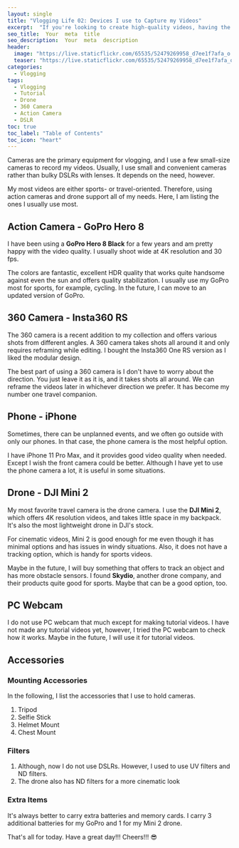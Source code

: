 ```yaml
---
layout: single
title: "Vlogging Life 02: Devices I use to Capture my Videos"
excerpt:  "If you're looking to create high-quality videos, having the right equipment is essential. In this post, I'll share the devices I use to capture my videos, including my camera, microphone, and other equipment. Whether you're a YouTuber, a content creator, or just someone who wants to improve their video recording setup, this post is for you. I'll also provide some tips on how to get the best possible video and audio quality."
seo_title:  Your  meta  title  
seo_description:  Your  meta  description
header:
  image: "https://live.staticflickr.com/65535/52479269958_d7ee1f7afa_o.png"
  teaser: "https://live.staticflickr.com/65535/52479269958_d7ee1f7afa_o.png"
categories:
  - Vlogging
tags:
  - Vlogging
  - Tutorial
  - Drone
  - 360 Camera
  - Action Camera
  - DSLR
toc: true
toc_label: "Table of Contents"
toc_icon: "heart"
---
```




Cameras are the primary equipment for vlogging, and I use a few small-size cameras to record my videos. Usually, I use small and convenient cameras rather than bulky DSLRs with lenses. It depends on the need, however.

My most videos are either sports- or travel-oriented. Therefore, using action cameras and drone support all of my needs. Here, I am listing the ones I usually use most.

## Action Camera - GoPro Hero 8
I have been using a **GoPro Hero 8 Black** for a few years and am pretty happy with the video quality. I usually shoot wide at 4K resolution and 30 fps. 

The colors are fantastic, excellent HDR quality that works quite handsome against even the sun and offers quality stabilization. I usually use my GoPro most for sports, for example, cycling. In the future, I can move to an updated version of GoPro.

## 360 Camera - Insta360 RS
The 360 camera is a recent addition to my collection and offers various shots from different angles. A 360 camera takes shots all around it and only requires reframing while editing. I bought the Insta360 One RS version as I liked the modular design.

The best part of using a 360 camera is I don't have to worry about the direction. You just leave it as it is, and it takes shots all around. We can reframe the videos later in whichever direction we prefer. It has become my number one travel companion.

## Phone - iPhone
Sometimes, there can be unplanned events, and we often go outside with only our phones. In that case, the phone camera is the most helpful option.

I have iPhone 11 Pro Max, and it provides good video quality when needed. Except I wish the front camera could be better. Although I have yet to use the phone camera a lot, it is useful in some situations.

## Drone - DJI Mini 2
My most favorite travel camera is the drone camera. I use the **DJI Mini 2**, which offers 4K resolution videos, and takes little space in my backpack. It's also the most lightweight drone in DJI's stock.

For cinematic videos, Mini 2 is good enough for me even though it has minimal options and has issues in windy situations. Also, it does not have a tracking option, which is handy for sports videos. 

Maybe in the future, I will buy something that offers to track an object and has more obstacle sensors. I found **Skydio**, another drone company, and their products quite good for sports. Maybe that can be a good option, too.


## PC Webcam
I do not use PC webcam that much except for making tutorial videos. I have not made any tutorial videos yet, however, I tried the PC webcam to check how it works. Maybe in the future, I will use it for tutorial videos.


## Accessories
### Mounting Accessories
In the following, I list the accessories that I use to hold cameras.
1. Tripod
2. Selfie Stick
3. Helmet Mount
4. Chest Mount

### Filters
1. Although, now I do not use DSLRs. However, I used to use UV filters and ND filters.
2. The drone also has ND filters for a more cinematic look

### Extra Items
It's always better to carry extra batteries and memory cards. I carry 3 additional batteries for my GoPro and 1 for my Mini 2 drone.


That's all for today. Have a great day!!!
Cheers!!! 😎
<!--stackedit_data:
eyJoaXN0b3J5IjpbMTAzNDY3MjI5NCwtMjA2NTczMjA0NCwtNz
kwNjAxMjk0XX0=
-->